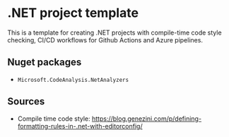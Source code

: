 # .NET project template

This is a template for creating .NET projects with compile-time code style checking, CI/CD workflows for Github Actions and Azure pipelines.

## Nuget packages

- `Microsoft.CodeAnalysis.NetAnalyzers`

## Sources

- Compile time code style: https://blog.genezini.com/p/defining-formatting-rules-in-.net-with-editorconfig/

